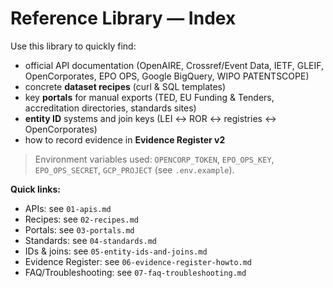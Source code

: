 # Reference Library — Index

Use this library to quickly find:
- official API documentation (OpenAIRE, Crossref/Event Data, IETF, GLEIF, OpenCorporates, EPO OPS, Google BigQuery, WIPO PATENTSCOPE)
- concrete **dataset recipes** (curl & SQL templates)
- key **portals** for manual exports (TED, EU Funding & Tenders, accreditation directories, standards sites)
- **entity ID** systems and join keys (LEI ↔ ROR ↔ registries ↔ OpenCorporates)
- how to record evidence in **Evidence Register v2**

> Environment variables used: `OPENCORP_TOKEN`, `EPO_OPS_KEY`, `EPO_OPS_SECRET`, `GCP_PROJECT` (see `.env.example`).

**Quick links:**
- APIs: see `01-apis.md`
- Recipes: see `02-recipes.md`
- Portals: see `03-portals.md`
- Standards: see `04-standards.md`
- IDs & joins: see `05-entity-ids-and-joins.md`
- Evidence Register: see `06-evidence-register-howto.md`
- FAQ/Troubleshooting: see `07-faq-troubleshooting.md`